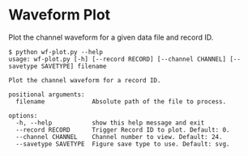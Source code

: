 # Waveform Plot
Plot the channel waveform for a given data file and record ID.

```
$ python wf-plot.py --help
usage: wf-plot.py [-h] [--record RECORD] [--channel CHANNEL] [--savetype SAVETYPE] filename

Plot the channel waveform for a record ID.

positional arguments:
  filename             Absolute path of the file to process.

options:
  -h, --help           show this help message and exit
  --record RECORD      Trigger Record ID to plot. Default: 0.
  --channel CHANNEL    Channel number to view. Default: 24.
  --savetype SAVETYPE  Figure save type to use. Default: svg.
```
